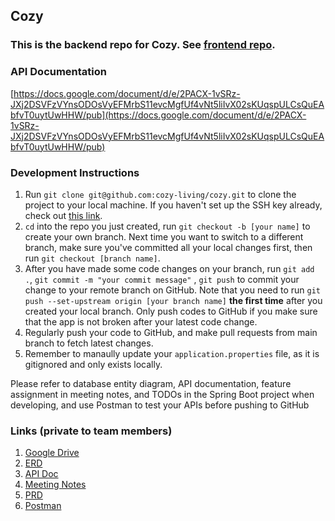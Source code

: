## Cozy

### This is the backend repo for Cozy. See [frontend repo](https://github.com/cozy-living/cozy).

### API Documentation

[https://docs.google.com/document/d/e/2PACX-1vSRz-JXj2DSVFzVYnsODOsVyEFMrbS11evcMgfUf4vNt5liIvX02sKUqspULCsQuEAbfvT0uytUwHHW/pub](https://docs.google.com/document/d/e/2PACX-1vSRz-JXj2DSVFzVYnsODOsVyEFMrbS11evcMgfUf4vNt5liIvX02sKUqspULCsQuEAbfvT0uytUwHHW/pub)

### Development Instructions

1. Run `git clone git@github.com:cozy-living/cozy.git` to clone the project to your local machine. If you haven't set up
   the SSH key already, check out [this link](https://docs.github.com/en/authentication/connecting-to-github-with-ssh).
2. `cd` into the repo you just created, run `git checkout -b [your name]` to create your own branch. Next time you want
   to switch to a different branch, make sure you've committed all your local changes first, then
   run `git checkout [branch name]`.
3. After you have made some code changes on your branch, run `git add .`, `git commit -m "your commit message"`
   , `git push` to commit your change to your remote branch on GitHub. Note that you need to
   run `git push --set-upstream origin [your branch name]` **the first time** after you created your local branch. Only
   push codes to GitHub if you make sure that the app is not broken after your latest code change.
4. Regularly push your code to GitHub, and make pull requests from main branch to fetch latest changes.
5. Remember to manaully update your `application.properties` file, as it is gitignored and only exists locally.

Please refer to database entity diagram, API documentation, feature assignment in meeting notes, and TODOs in the Spring Boot project when developing, and use Postman to test your APIs before pushing to GitHub

### Links (private to team members)

1. [Google Drive](https://drive.google.com/drive/u/0/folders/1NSGcEO8dKaahjkDrxAf-ZgzIof-ZQ_W4)
2. [ERD](https://app.diagrams.net/#G1cGTd0oRyGkhQOIIeLI4RYASQOdp0Cfl6)
3. [API Doc](https://docs.google.com/document/d/1LLQX0z0ZPF6sfsjUweT3RumIj0ZczjyTNE3MAvJYzzs/edit)
4. [Meeting Notes](https://docs.google.com/document/d/1nL4bcvQmQDJLTFW4MXks3bw_MohTKD96hatoA1upAeU/edit)
5. [PRD](https://docs.google.com/document/d/1zdTJFq294dYcr9dUOdOnD4Fx4tFR5DvIc9H20VWuZd8/edit)
6. [Postman](https://www.getpostman.com/collections/47625032c62264ee8e0f)